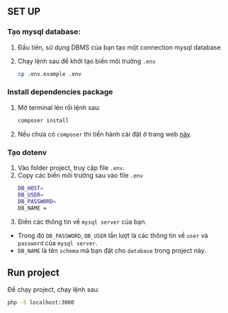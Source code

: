 ## SET UP

### Tạo mysql database:

1. Đầu tiên, sử dụng DBMS của bạn tạo một connection mysql database
2. Chạy lệnh sau để khởi tạo biến môi trường `.env`

    ```bash
    cp .env.example .env
    ```
### Install dependencies package
1. Mở terminal lên rồi lệnh sau:

    ```bash
    composer install
    ```
2. Nếu chưa có `composer` thì tiến hành cài đặt ở trang web [này](https://getcomposer.org/download/).
### Tạo dotenv

1. Vào folder project, truy cập file `.env`.
2. Copy các biến môi trường sau vào file `.env`
    ```bash
    DB_HOST=
    DB_USER=
    DB_PASSWORD=
    DB_NAME = 
    ```
3. Điền các thông tin về `mysql server` của bạn. 
- Trong đó `DB_PASSWORD`, `DB_USER` lần lượt là các thông tin về `user` và `password` của `mysql server`. 
- `DB_NAME` là tên `schema` mà bạn đặt cho `database` trong project này.

## Run project

Để chạy project, chạy lệnh sau:

```bash
php -S localhost:3000
```